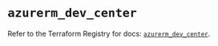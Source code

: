 # `azurerm_dev_center`

Refer to the Terraform Registry for docs: [`azurerm_dev_center`](https://registry.terraform.io/providers/hashicorp/azurerm/4.23.0/docs/resources/dev_center).
